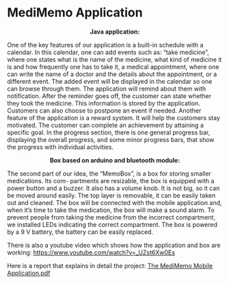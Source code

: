 # MediMemo Application

<p align="center">
   <b>
     Java application:
  </b>
</p>


  One of the key features of our application is a built-in schedule with a calendar. In this calendar, one can add events such as: “take medicine”, where one states what is the name of the medicine, what kind of medicine it is and how frequently one has to take it, a medical appointment, where one can write the name of a doctor and the details about the appointment, or a different event. The added event will be displayed in the calendar so one can browse through them. The application will remind about them with notification. After the reminder goes off, the customer can state whether they took the medicine. This information is stored by the application. Customers can also choose to postpone an event if needed. Another feature of the application is a reward system. It will help the customers stay motivated. The customer can complete an achievement by attaining a specific goal. In the progress section, there is one general progress bar, displaying the overall progress, and some minor progress bars, that show the progress with individual activities.
<p align="center">
   <b>
     Box based on arduino and bluetooth module:
  </b>
</p>

  The second part of our idea, the “MemoBox”, is a box for storing smaller medications. Its com- partments are resizable, the box is equipped with a power button and a buzzer. It also has a volume knob. It is not big, so it can be moved around easily. The top layer is removable, it can be easily taken out and cleaned. The box will be connected with the mobile application and, when it’s time to take the medication, the box will make a sound alarm. To prevent people from taking the medicine from the incorrect compartment, we installed LEDs indicating the correct compartment. The box is powered by a 9 V battery, the battery can be easily replaced.

There is also a youtube video which shows how the application and box are working:
https://www.youtube.com/watch?v=_UZst6Xw0Es

Here is a report that explains in detail the project:
[The MediMemo Mobile Application.pdf](https://github.com/PiotrWesoly/MediMemoApp/files/7212873/The.MediMemo.Mobile.Application.pdf)
